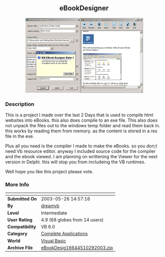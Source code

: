 ﻿<div align="center">

## eBookDesigner

<img src="PIC2003102951362114.gif">
</div>

### Description

This is a project I made over the last 2 Days that is used to compile html websites into eBooks. this also does compile to an exe file. This also does not unpack the files out to the windows temp folder and read them back in. this works by reading them from memory. as the content is stored in a res file in the exe.

Plus all you need is the compiler I made to make the eBooks. so you don;t need Vb resource editor. anyway I included source code for the compiler and the ebook viewed. I am planning on writtening the Viewer for the next version in Delphi. this will stop you from includeing the VB runtimes.

Well hope you like this project please vote.
 
### More Info
 


<span>             |<span>
---                |---
**Submitted On**   |2003-05-26 14:57:16
**By**             |[dreamvb](https://github.com/Planet-Source-Code/PSCIndex/blob/master/ByAuthor/dreamvb.md)
**Level**          |Intermediate
**User Rating**    |4.9 (68 globes from 14 users)
**Compatibility**  |VB 6\.0
**Category**       |[Complete Applications](https://github.com/Planet-Source-Code/PSCIndex/blob/master/ByCategory/complete-applications__1-27.md)
**World**          |[Visual Basic](https://github.com/Planet-Source-Code/PSCIndex/blob/master/ByWorld/visual-basic.md)
**Archive File**   |[eBookDesig16644510292003\.zip](https://github.com/Planet-Source-Code/dreamvb-ebookdesigner__1-49508/archive/master.zip)








